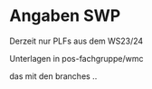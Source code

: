 # Angaben SWP

Derzeit nur PLFs aus dem WS23/24

Unterlagen in pos-fachgruppe/wmc

das mit den branches ..

